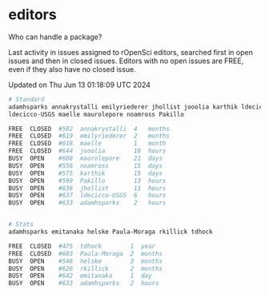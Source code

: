 # editors

Who can handle a package?

Last activity in issues assigned to rOpenSci editors, searched first in open
issues and then in closed issues. Editors with no open issues are FREE, even if
they also have no closed issue.


Updated on Thu Jun 13 01:18:09 UTC 2024

```bash
# Standard
adamhsparks annakrystalli emilyriederer jhollist jooolia karthik ldecicco
ldecicco-USGS maelle maurolepore noamross Pakillo

FREE  CLOSED  #502  annakrystalli  4   months
FREE  CLOSED  #619  emilyriederer  2   months
FREE  CLOSED  #618  maelle         1   month
FREE  CLOSED  #644  jooolia        18  hours
BUSY  OPEN    #608  maurolepore    21  days
BUSY  OPEN    #556  noamross       15  days
BUSY  OPEN    #575  karthik        15  days
BUSY  OPEN    #599  Pakillo        13  hours
BUSY  OPEN    #636  jhollist       11  hours
BUSY  OPEN    #637  ldecicco-USGS  6   hours
BUSY  OPEN    #633  adamhsparks    2   hours


# Stats
adamhsparks emitanaka helske Paula-Moraga rkillick tdhock

FREE  CLOSED  #475  tdhock        1  year
FREE  CLOSED  #603  Paula-Moraga  2  months
BUSY  OPEN    #546  helske        3  months
BUSY  OPEN    #626  rkillick      2  months
BUSY  OPEN    #642  emitanaka     1  day
BUSY  OPEN    #633  adamhsparks   2  hours
```

